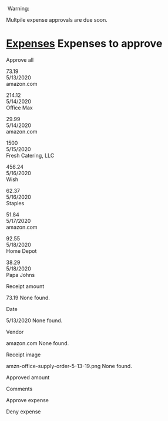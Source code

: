              

 Warning:

Multpile expense approvals are due soon.

[Expenses](/skyux/) Expenses to approve
=======================================

Approve all

73.19  
5/13/2020  
amazon.com

214.12  
5/14/2020  
Office Max

29.99  
5/14/2020  
amazon.com

1500  
5/15/2020  
Fresh Catering, LLC

456.24  
5/16/2020  
Wish

62.37  
5/16/2020  
Staples

51.84  
5/17/2020  
amazon.com

92.55  
5/18/2020  
Home Depot

38.29  
5/18/2020  
Papa Johns

Receipt amount

73.19 None found.

Date

5/13/2020 None found.

Vendor

amazon.com None found.

Receipt image

amzn-office-supply-order-5-13-19.png None found.

Approved amount

Comments

Approve expense

Deny expense